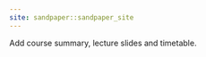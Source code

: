 ```yaml
---
site: sandpaper::sandpaper_site
---
```


<!-- This is a new lesson built with [The Carpentries Workbench][workbench]. -->

Add course summary, lecture slides and timetable.

[workbench]: https://carpentries.github.io/sandpaper-docs

